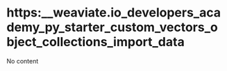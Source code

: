 # https:__weaviate.io_developers_academy_py_starter_custom_vectors_object_collections_import_data
No content